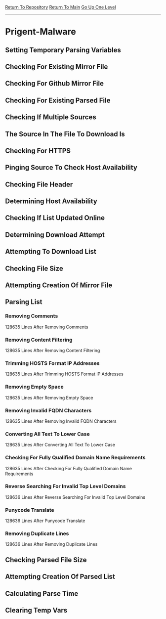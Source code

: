 [Return To Repository](https://github.com/deathbybandaid/piholeparser/)
[Return To Main](https://github.com/deathbybandaid/piholeparser/blob/master/RecentRunLogs/Mainlog.md)
[Go Up One Level](https://github.com/deathbybandaid/piholeparser/blob/master/RecentRunLogs/TopLevelScripts/30-Processing-External-Blacklists.md)
____________________________________
# Prigent-Malware
## Setting Temporary Parsing Variables
## Checking For Existing Mirror File
## Checking For Github Mirror File
## Checking For Existing Parsed File
## Checking If Multiple Sources
## The Source In The File To Download Is
## Checking For HTTPS
## Pinging Source To Check Host Availability
## Checking File Header
## Determining Host Availability
## Checking If List Updated Online
## Determining Download Attempt
## Attempting To Download List
## Checking File Size
## Attempting Creation Of Mirror File
## Parsing List
### Removing Comments
128635 Lines After Removing Comments
### Removing Content Filtering
128635 Lines After Removing Content Filtering
### Trimming HOSTS Format IP Addresses
128635 Lines After Trimming HOSTS Format IP Addresses
### Removing Empty Space
128635 Lines After Removing Empty Space
### Removing Invalid FQDN Characters
128635 Lines After Removing Invalid FQDN Characters
### Converting All Text To Lower Case
128635 Lines After Converting All Text To Lower Case
### Checking For Fully Qualified Domain Name Requirements
128635 Lines After Checking For Fully Qualified Domain Name Requirements
### Reverse Searching For Invalid Top Level Domains
128636 Lines After Reverse Searching For Invalid Top Level Domains
### Punycode Translate
128636 Lines After Punycode Translate
### Removing Duplicate Lines
128636 Lines After Removing Duplicate Lines
## Checking Parsed File Size
## Attempting Creation Of Parsed List
## Calculating Parse Time
## Clearing Temp Vars
